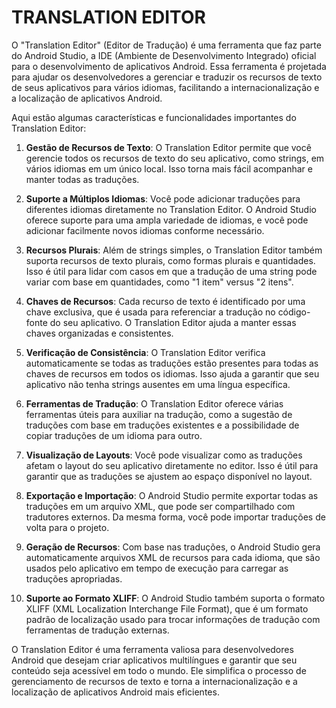 # TRANSLATION EDITOR
O "Translation Editor" (Editor de Tradução) é uma ferramenta que faz parte do Android Studio, a IDE (Ambiente de Desenvolvimento Integrado) oficial para o desenvolvimento de aplicativos Android. Essa ferramenta é projetada para ajudar os desenvolvedores a gerenciar e traduzir os recursos de texto de seus aplicativos para vários idiomas, facilitando a internacionalização e a localização de aplicativos Android.

Aqui estão algumas características e funcionalidades importantes do Translation Editor:

1. **Gestão de Recursos de Texto**: O Translation Editor permite que você gerencie todos os recursos de texto do seu aplicativo, como strings, em vários idiomas em um único local. Isso torna mais fácil acompanhar e manter todas as traduções.

2. **Suporte a Múltiplos Idiomas**: Você pode adicionar traduções para diferentes idiomas diretamente no Translation Editor. O Android Studio oferece suporte para uma ampla variedade de idiomas, e você pode adicionar facilmente novos idiomas conforme necessário.

3. **Recursos Plurais**: Além de strings simples, o Translation Editor também suporta recursos de texto plurais, como formas plurais e quantidades. Isso é útil para lidar com casos em que a tradução de uma string pode variar com base em quantidades, como "1 item" versus "2 itens".

4. **Chaves de Recursos**: Cada recurso de texto é identificado por uma chave exclusiva, que é usada para referenciar a tradução no código-fonte do seu aplicativo. O Translation Editor ajuda a manter essas chaves organizadas e consistentes.

5. **Verificação de Consistência**: O Translation Editor verifica automaticamente se todas as traduções estão presentes para todas as chaves de recursos em todos os idiomas. Isso ajuda a garantir que seu aplicativo não tenha strings ausentes em uma língua específica.

6. **Ferramentas de Tradução**: O Translation Editor oferece várias ferramentas úteis para auxiliar na tradução, como a sugestão de traduções com base em traduções existentes e a possibilidade de copiar traduções de um idioma para outro.

7. **Visualização de Layouts**: Você pode visualizar como as traduções afetam o layout do seu aplicativo diretamente no editor. Isso é útil para garantir que as traduções se ajustem ao espaço disponível no layout.

8. **Exportação e Importação**: O Android Studio permite exportar todas as traduções em um arquivo XML, que pode ser compartilhado com tradutores externos. Da mesma forma, você pode importar traduções de volta para o projeto.

9. **Geração de Recursos**: Com base nas traduções, o Android Studio gera automaticamente arquivos XML de recursos para cada idioma, que são usados pelo aplicativo em tempo de execução para carregar as traduções apropriadas.

10. **Suporte ao Formato XLIFF**: O Android Studio também suporta o formato XLIFF (XML Localization Interchange File Format), que é um formato padrão de localização usado para trocar informações de tradução com ferramentas de tradução externas.

O Translation Editor é uma ferramenta valiosa para desenvolvedores Android que desejam criar aplicativos multilíngues e garantir que seu conteúdo seja acessível em todo o mundo. Ele simplifica o processo de gerenciamento de recursos de texto e torna a internacionalização e a localização de aplicativos Android mais eficientes.